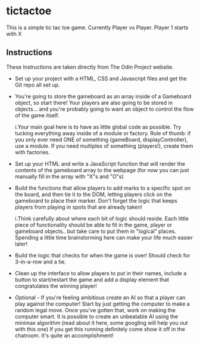 # tictactoe

This is a simple tic tac toe game. Currently Player vs Player.
Player 1 starts with X

## Instructions
These Instructions are taken directly from The Odin Project website.

- Set up your project with a HTML, CSS and Javascript files and get the Git repo all set up.
- You're going to store the gameboard as an array inside of a Gameboard object, so start there! Your players are also going to be stored in objects... and you're probably going to want an object to control the flow of the game itself.
  
   i.Your main goal here is to have as little global code as possible. Try tucking everything away inside of a module or factory. Rule of thumb: if you only ever need ONE of something (gameBoard, displayController), use a module. If you need multiples of something 
   (players!), create them with factories.
- Set up your HTML and write a JavaScript function that will render the contents of the gameboard array to the webpage (for now you can just manually fill in the array with "X"s and "O"s)
- Build the functions that allow players to add marks to a specific spot on the board, and then tie it to the DOM, letting players click on the gameboard to place their marker. Don't forget the logic that keeps players from playing in spots that are already taken!
  
  i.Think carefully about where each bit of logic should reside. Each little piece of functionality should be able to fit in the game, player or gameboard objects.. but take care to put them in "logical" places. Spending a little time brainstorming here can make 
  your life much easier later!
- Build the logic that checks for when the game is over! Should check for 3-in-a-row and a tie.
- Clean up the interface to allow players to put in their names, include a button to start/restart the game and add a display element that congratulates the winning player!
- Optional - If you're feeling ambitious create an AI so that a player can play against the computer!
   Start by just getting the computer to make a random legal move.
   Once you've gotten that, work on making the computer smart. It is possible to create an unbeatable AI using the minimax algorithm (read about it here, some googling will help you out with this one)
   If you get this running definitely come show it off in the chatroom. It's quite an accomplishment!
